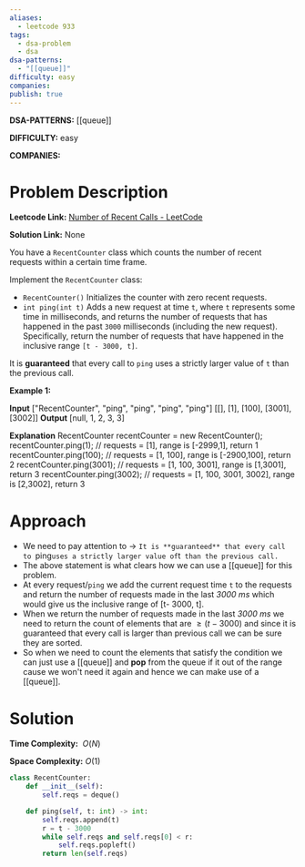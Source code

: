 ```yaml
---
aliases:
  - leetcode 933
tags:
  - dsa-problem
  - dsa
dsa-patterns:
  - "[[queue]]"
difficulty: easy
companies: 
publish: true
---
```


**DSA-PATTERNS:** [[queue]]

**DIFFICULTY:** easy

**COMPANIES:**

# Problem Description

**Leetcode Link:** [Number of Recent Calls - LeetCode](https://leetcode.com/problems/number-of-recent-calls/description/)

**Solution Link:** None

You have a `RecentCounter` class which counts the number of recent requests within a certain time frame.

Implement the `RecentCounter` class:

- `RecentCounter()` Initializes the counter with zero recent requests.
- `int ping(int t)` Adds a new request at time `t`, where `t` represents some time in milliseconds, and returns the number of requests that has happened in the past `3000` milliseconds (including the new request). Specifically, return the number of requests that have happened in the inclusive range `[t - 3000, t]`.

It is **guaranteed** that every call to `ping` uses a strictly larger value of `t` than the previous call.

**Example 1:**

**Input**
["RecentCounter", "ping", "ping", "ping", "ping"]
[[], [1], [100], [3001], [3002]]
**Output**
[null, 1, 2, 3, 3]

**Explanation**
RecentCounter recentCounter = new RecentCounter();
recentCounter.ping(1);     // requests = [1], range is [-2999,1], return 1
recentCounter.ping(100);   // requests = [1, 100], range is [-2900,100], return 2
recentCounter.ping(3001);  // requests = [1, 100, 3001], range is [1,3001], return 3
recentCounter.ping(3002);  // requests = [1, 100, 3001, 3002], range is [2,3002], return 3

# Approach
- We need to pay attention to -> `It is **guaranteed** that every call to `ping` uses a strictly larger value of `t` than the previous call.`
- The above statement is what clears how we can use a [[queue]] for this problem. 
- At every request/`ping` we add the current request time `t` to the requests and return the number of requests made in the last *3000 ms* which would give us the inclusive range of [t- 3000, t].
- When we return the number of requests made in the last *3000 ms* we need to return the count of elements that are $\geq (t-3000)$ and since it is guaranteed that every call is larger than previous call we can be sure they are sorted.
- So when we need to count the elements that satisfy the condition we can just use a [[queue]] and **pop** from the queue if it out of the range cause we won't need it again and hence we can make use of a [[queue]].

# Solution 

**Time Complexity:** $~O(N)$

**Space Complexity:** $O(1)$

```python
class RecentCounter:
	def __init__(self):
		self.reqs = deque()

	def ping(self, t: int) -> int:
		self.reqs.append(t)
		r = t - 3000
		while self.reqs and self.reqs[0] < r:
			self.reqs.popleft()
		return len(self.reqs)
```
